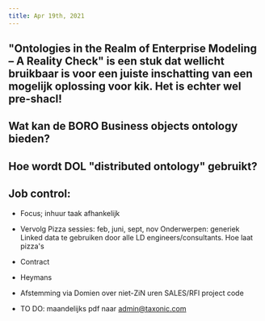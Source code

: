 ```yaml
---
title: Apr 19th, 2021
---
```


## "Ontologies in the Realm of Enterprise Modeling – A Reality Check" is een stuk dat wellicht bruikbaar is voor een juiste inschatting van een mogelijk oplossing voor kik. Het is echter wel pre-shacl!
## Wat kan de BORO Business objects ontology bieden?
## Hoe wordt DOL "distributed ontology" gebruikt?
## Job control:
- Focus; inhuur taak afhankelijk
- Vervolg Pizza sessies: feb, juni, sept, nov Onderwerpen: generiek Linked data te gebruiken door alle LD engineers/consultants. Hoe laat pizza's

- Contract
- Heymans
- Afstemming via Domien over niet-ZiN uren SALES/RFI project code
- TO DO: maandelijks pdf naar admin@taxonic.com
